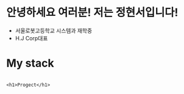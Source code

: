 <!DOCTYPE html>
<html lang="ko">
<head>
    <meta charset="UTF-8">
    <meta http-equiv="X-UA-Compatible" content="IE=edge">
    <meta name="viewport" content="width=device-width, initial-scale=1.0">
</head>
<body>
    <h1>안녕하세요 여러분! 저는 정현서입니다!</h1>
    <ul>
        <li>서울로봇고등학교 시스템과 재학중</li>
        <li>H.J Corp대표</li>
    </ul>
    <h1>My stack</h1>
    <img src="https://img.shields.io/badge/HTML-#000000?style=?style=for-the-badge&logo=appveyor&logo=html&logoColor=#E34F26" alt="">
     
    <h1>Progect</h1>
</body>
</html>
